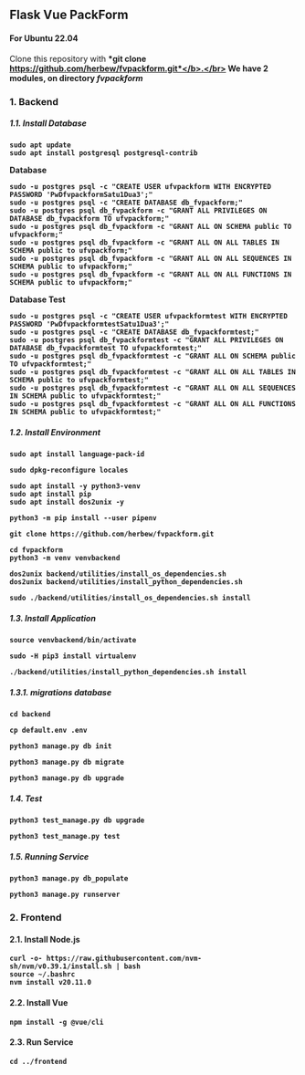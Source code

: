 ## Flask Vue PackForm 
#### For Ubuntu 22.04
Clone this repository with <b>*git clone https://github.com/herbew/fvpackform.git*</b>.</br>
We have 2 modules, on directory <b>*fvpackform*</b>
### 1. Backend 
##### 1.1. Install Database
```
sudo apt update
sudo apt install postgresql postgresql-contrib
```
Database
```
sudo -u postgres psql -c "CREATE USER ufvpackform WITH ENCRYPTED PASSWORD 'PwDfvpackformSatu1Dua3';"
sudo -u postgres psql -c "CREATE DATABASE db_fvpackform;"
sudo -u postgres psql db_fvpackform -c "GRANT ALL PRIVILEGES ON DATABASE db_fvpackform TO ufvpackform;"
sudo -u postgres psql db_fvpackform -c "GRANT ALL ON SCHEMA public TO ufvpackform;"
sudo -u postgres psql db_fvpackform -c "GRANT ALL ON ALL TABLES IN SCHEMA public to ufvpackform;"
sudo -u postgres psql db_fvpackform -c "GRANT ALL ON ALL SEQUENCES IN SCHEMA public to ufvpackform;"
sudo -u postgres psql db_fvpackform -c "GRANT ALL ON ALL FUNCTIONS IN SCHEMA public to ufvpackform;"
```
Database Test
```
sudo -u postgres psql -c "CREATE USER ufvpackformtest WITH ENCRYPTED PASSWORD 'PwDfvpackformtestSatu1Dua3';"
sudo -u postgres psql -c "CREATE DATABASE db_fvpackformtest;"
sudo -u postgres psql db_fvpackformtest -c "GRANT ALL PRIVILEGES ON DATABASE db_fvpackformtest TO ufvpackformtest;"
sudo -u postgres psql db_fvpackformtest -c "GRANT ALL ON SCHEMA public TO ufvpackformtest;"
sudo -u postgres psql db_fvpackformtest -c "GRANT ALL ON ALL TABLES IN SCHEMA public to ufvpackformtest;"
sudo -u postgres psql db_fvpackformtest -c "GRANT ALL ON ALL SEQUENCES IN SCHEMA public to ufvpackformtest;"
sudo -u postgres psql db_fvpackformtest -c "GRANT ALL ON ALL FUNCTIONS IN SCHEMA public to ufvpackformtest;"
```

##### 1.2. Install Environment
```
sudo apt install language-pack-id
```
```
sudo dpkg-reconfigure locales
```
```
sudo apt install -y python3-venv 
sudo apt install pip
sudo apt install dos2unix -y 
```
```
python3 -m pip install --user pipenv
```
```
git clone https://github.com/herbew/fvpackform.git
```
```
cd fvpackform
python3 -m venv venvbackend
```
```
dos2unix backend/utilities/install_os_dependencies.sh
dos2unix backend/utilities/install_python_dependencies.sh
```
```
sudo ./backend/utilities/install_os_dependencies.sh install
```
##### 1.3. Install Application
```
source venvbackend/bin/activate
```
```
sudo -H pip3 install virtualenv
```
```
./backend/utilities/install_python_dependencies.sh install
```
##### 1.3.1. migrations database
```
cd backend
```
```
cp default.env .env
```
```
python3 manage.py db init
```
```
python3 manage.py db migrate
```
```
python3 manage.py db upgrade
```
##### 1.4. Test
```
python3 test_manage.py db upgrade
```
```
python3 test_manage.py test
```
##### 1.5. Running Service
```
python3 manage.py db_populate
```
```
python3 manage.py runserver
```

### 2. Frontend
#### 2.1. Install Node.js
```
curl -o- https://raw.githubusercontent.com/nvm-sh/nvm/v0.39.1/install.sh | bash
source ~/.bashrc
nvm install v20.11.0
```
#### 2.2. Install Vue
```
npm install -g @vue/cli
```
#### 2.3. Run Service
```
cd ../frontend
```












